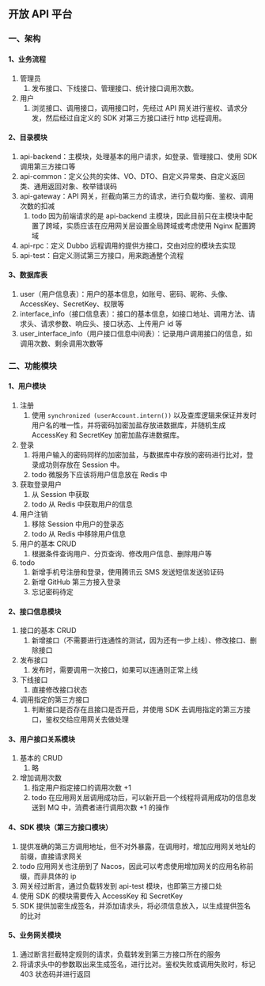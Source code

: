 ## 开放 API 平台

### 一、架构

#### 1、业务流程

1. 管理员
    1. 发布接口、下线接口、管理接口、统计接口调用次数。
2. 用户
    1. 浏览接口、调用接口，调用接口时，先经过 API 网关进行鉴权、请求分发，然后经过自定义的 SDK 对第三方接口进行 http 远程调用。

#### 2、目录模块

1. api-backend：主模块，处理基本的用户请求，如登录、管理接口、使用 SDK 调用第三方接口等
2. api-common：定义公共的实体、VO、DTO、自定义异常类、自定义返回类、通用返回对象、枚举错误码
3. api-gateway：API 网关，拦截向第三方的请求，进行负载均衡、鉴权、调用次数的扣减
    1. todo 因为前端请求的是 api-backend 主模块，因此目前只在主模块中配置了跨域，实质应该在应用网关层设置全局跨域或考虑使用 Nginx 配置跨域
4. api-rpc：定义 Dubbo 远程调用的提供方接口，交由对应的模块去实现
5. api-test：自定义测试第三方接口，用来跑通整个流程

#### 3、数据库表

1. user（用户信息表）：用户的基本信息，如账号、密码、昵称、头像、AccessKey、SecretKey、权限等
2. interface_info（接口信息表）：接口的基本信息，如接口地址、调用方法、请求头、请求参数、响应头、接口状态、上传用户 id 等
3. user_interface_info（用户接口信息中间表）：记录用户调用接口的信息，如调用次数、剩余调用次数等



### 二、功能模块

#### 1、用户模块

1. 注册
    1. 使用 `synchronized (userAccount.intern())` 以及查库逻辑来保证并发时用户名的唯一性，并将密码加密加盐存放进数据库，并随机生成 AccessKey 和 SecretKey 加密加盐存进数据库。
2. 登录
    1. 将用户输入的密码同样的加密加盐，与数据库中存放的密码进行比对，登录成功则存放在 Session 中。
    2. todo 微服务下应该将用户信息放在 Redis 中
3. 获取登录用户
    1. 从 Session 中获取
    2. todo 从 Redis 中获取用户的信息
4. 用户注销
    1. 移除 Session 中用户的登录态
    2. todo 从 Redis 中移除用户信息
5. 用户的基本 CRUD
    1. 根据条件查询用户、分页查询、修改用户信息、删除用户等
6. todo
    1. 新增手机号注册和登录，使用腾讯云 SMS 发送短信发送验证码
    2. 新增 GitHub 第三方接入登录
    3. 忘记密码待定

#### 2、接口信息模块

1. 接口的基本 CRUD
    1. 新增接口（不需要进行连通性的测试，因为还有一步上线）、修改接口、删除接口
2. 发布接口
    1. 发布时，需要调用一次接口，如果可以连通则正常上线
3. 下线接口
    1. 直接修改接口状态
4. 调用指定的第三方接口
    1. 判断接口是否存在且接口是否开启，并使用 SDK 去调用指定的第三方接口，鉴权交给应用网关去做处理

#### 3、用户接口关系模块

1. 基本的 CRUD
    1. 略
2. 增加调用次数
    1. 指定用户指定接口的调用次数 +1
    2. todo 在应用网关层调用成功后，可以新开启一个线程将调用成功的信息发送到 MQ 中，消费者进行调用次数 +1 的操作

#### 4、SDK 模块（第三方接口模块）

1. 提供准确的第三方调用地址，但不对外暴露，在调用时，增加应用网关地址的前缀，直接请求网关
2. todo 应用网关也注册到了 Nacos，因此可以考虑使用增加网关的应用名称前缀，而非具体的 ip
3. 网关经过断言，通过负载转发到 api-test 模块，也即第三方接口处
4. 使用 SDK 的模块需要传入 AccessKey 和 SecretKey
5. SDK 提供加密生成签名，并添加请求头，将必须信息放入，以生成提供签名的比对

#### 5、业务网关模块

1. 通过断言拦截特定规则的请求，负载转发到第三方接口所在的服务
2. 将请求头中的参数取出来生成签名，进行比对。鉴权失败或调用失败时，标记 403 状态码并进行返回
